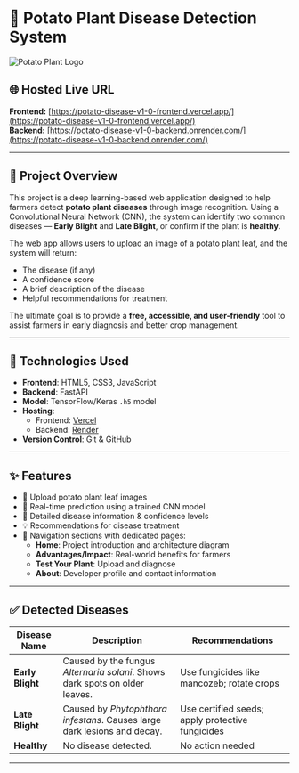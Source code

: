 # 🥔 Potato Plant Disease Detection System

![Potato Plant Logo](./static/images/logo.jpg)

## 🌐 Hosted Live URL
**Frontend:** [https://potato-disease-v1-0-frontend.vercel.app/](https://potato-disease-v1-0-frontend.vercel.app/)  
**Backend:** [https://potato-disease-v1-0-backend.onrender.com/](https://potato-disease-v1-0-backend.onrender.com/)

---

## 📌 Project Overview

This project is a deep learning-based web application designed to help farmers detect **potato plant diseases** through image recognition. Using a Convolutional Neural Network (CNN), the system can identify two common diseases — **Early Blight** and **Late Blight**, or confirm if the plant is **healthy**.

The web app allows users to upload an image of a potato plant leaf, and the system will return:
- The disease (if any)
- A confidence score
- A brief description of the disease
- Helpful recommendations for treatment

The ultimate goal is to provide a **free, accessible, and user-friendly** tool to assist farmers in early diagnosis and better crop management.

---

## 🧠 Technologies Used

- **Frontend**: HTML5, CSS3, JavaScript
- **Backend**: FastAPI
- **Model**: TensorFlow/Keras `.h5` model
- **Hosting**:
  - Frontend: [Vercel](https://vercel.com/)
  - Backend: [Render](https://render.com/)
- **Version Control**: Git & GitHub

---

## ✨ Features

- 🌱 Upload potato plant leaf images
- 🤖 Real-time prediction using a trained CNN model
- 📝 Detailed disease information & confidence levels
- 💡 Recommendations for disease treatment
- 🧭 Navigation sections with dedicated pages:
  - **Home**: Project introduction and architecture diagram
  - **Advantages/Impact**: Real-world benefits for farmers
  - **Test Your Plant**: Upload and diagnose
  - **About**: Developer profile and contact information

---

## ✅ Detected Diseases

| Disease Name  | Description                                                                 | Recommendations |
|---------------|-----------------------------------------------------------------------------|-----------------|
| **Early Blight** | Caused by the fungus *Alternaria solani*. Shows dark spots on older leaves. | Use fungicides like mancozeb; rotate crops |
| **Late Blight**  | Caused by *Phytophthora infestans*. Causes large dark lesions and decay.   | Use certified seeds; apply protective fungicides |
| **Healthy**      | No disease detected.                                                        | No action needed |

---

